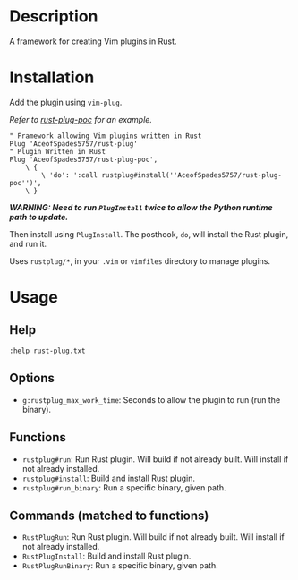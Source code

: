 # Description

A framework for creating Vim plugins in Rust.

# Installation

Add the plugin using `vim-plug`.

_Refer to [rust-plug-poc](https://github.com/AceofSpades5757/rust-plug-poc) for an example._

```vim
" Framework allowing Vim plugins written in Rust
Plug 'AceofSpades5757/rust-plug'
" Plugin Written in Rust
Plug 'AceofSpades5757/rust-plug-poc',
    \ {
        \ 'do': ':call rustplug#install(''AceofSpades5757/rust-plug-poc'')',
    \ }
```

**_WARNING: Need to run `PlugInstall` twice to allow the Python runtime path to update._**

Then install using `PlugInstall`. The posthook, `do`, will install the Rust plugin, and run it.

Uses `rustplug/*`, in your `.vim` or `vimfiles` directory to manage plugins.

# Usage

## Help

`:help rust-plug.txt`

## Options

- `g:rustplug_max_work_time`: Seconds to allow the plugin to run (run the binary).

## Functions

- `rustplug#run`: Run Rust plugin. Will build if not already built. Will install if not already installed.
- `rustplug#install`: Build and install Rust plugin.
- `rustplug#run_binary`: Run a specific binary, given path.

## Commands (matched to functions)

- `RustPlugRun`: Run Rust plugin. Will build if not already built. Will install if not already installed.
- `RustPlugInstall`: Build and install Rust plugin.
- `RustPlugRunBinary`: Run a specific binary, given path.
